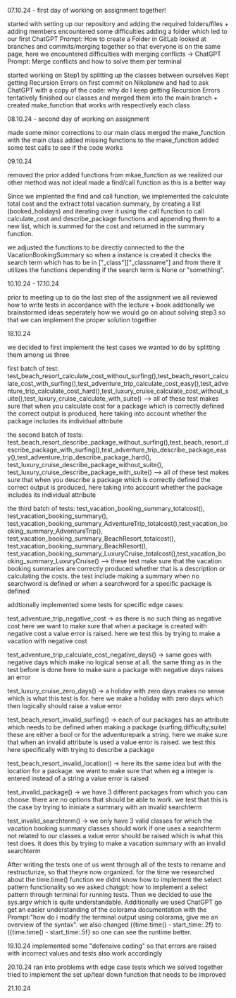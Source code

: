 07.10.24 - first day of working on assignment together!

started with setting up our repository and adding the required folders/files + adding members
encountered some difficulties adding a folder which led to our first ChatGPT Prompt: How to create a Folder in GitLab
looked at branches and commits/merging together so that everyone is on the same page, here we encountered difficulties with merging conflicts -> ChatGPT Prompt: Merge conflicts and how to solve them per terminal

started working on Step1 by splitting up the classes between ourselves 
Kept getting Recursion Errors on first commit on Nikolanew and had to ask ChatGPT with a copy of the code: why do I keep getting Recursion Errors
tentatively finished our classes and merged them into the main branch + created make_function that works with respectively each class

08.10.24 - second day of working on assignment

made some minor corrections to our main class
merged the make_function with the main class
added missing functions to the make_function
added some test calls to see if the code works

09.10.24

removed the prior added functions from mkae_function as we realized our other method was not ideal
made a find/call function as this is a better way 

Since we implented the find and call function, we implemented the calculate total cost and the extract total vacation summary, by creating a list (booked_holidays) and iterating over it using the call function to call calculate_cost and describe_package functions and appending them to a new list, which is summed for the cost and returned in the summary function.

we adjusted the functions to be directly connected to the the VacationBookingSummary so when a  instance is created it checks the search term which  has to be in ["_class"]["_classname"] and from there it utilizes the functions depending if the search term is None or "something".

10.10.24 - 17.10.24

prior to meeting up to do the last step of the assignment we all reviewed how to write tests in accordance with the lecture + book
addtionally we brainstormed ideas seperately how we would go on about solving step3 so that we can implement the proper solution together

18.10.24

we decided to first implement the test cases we wanted to do by splitting them among us three

first batch of test: 
test_beach_resort_calculate_cost_without_surfing(),test_beach_resort_calculate_cost_with_surfing(),test_adventure_trip_calculate_cost_easy(),test_adventure_trip_calculate_cost_hard(),test_luxury_cruise_calculate_cost_without_suite(),test_luxury_cruise_calculate_with_suite()
--> all of these test makes sure that when you calculate cost for a package which is correctly defined the correct output is produced, here taking into account whether the package includes its individual attribute

the second batch of tests:
test_beach_resort_describe_package_without_surfing(),test_beach_resort_describe_package_with_surfing(),test_adventure_trip_describe_package_easy(),test_adventure_trip_describe_package_hard(), test_luxury_cruise_describe_package_without_suite(), test_luxury_cruise_describe_package_with_suite()
--> all of these test makes sure that when you describe a package which is correctly defined the correct output is produced, here taking into account whether the package includes its individual attribute

the third batch of tests:
test_vacation_booking_summary_totalcost(), test_vacation_booking_summary(), test_vacation_booking_summary_AdventureTrip_totalcost(),test_vacation_booking_summary_AdventureTrip(), test_vacation_booking_summary_BeachResort_totalcost(), test_vacation_booking_summary_BeachResort(), test_vacation_booking_summary_LuxuryCruise_totalcost(),test_vacation_booking_summary_LuxuryCruise()
--> these test make sure that the vacation booking summaries are correctly produced whether that is a description or calculating the costs. the test include making a summary when no searchword is defined or when a searchword for a specific package is defined

addtionally implemented some tests for specific edge cases:

test_adventure_trip_negative_cost
-> as there is no such thing as negative cost here we want to make sure that when a package is created with negative cost a value error is raised. here we test this by trying to make a vacation with negative cost

test_adventure_trip_calculate_cost_negative_days()
-> same goes with negative days which make no logical sense at all. the same thing as in the test before is done here to make sure a package with negative days raises an error

test_luxury_cruise_zero_days()
-> a holiday with zero days makes no sense which is what this test is for. here we make a holiday with zero days which then logically should raise a value error

test_beach_resort_invalid_surfing()
-> each of our packages has an attribute which needs to be defined when making a package (surfing,difficulty,suite) these are either a bool or for the adventurepark a string. here we make sure that when an invalid attribute is used a value error is raised. we test this here specifically with trying to describe a package

test_beach_resort_invalid_location()
-> here its the same idea but with the location for a package. we want to make sure that when eg a integer is entered instead of a string a value error is raised 

test_invalid_package()
-> we have 3 different packages from which you can choose. there are no options that should be able to work. we test that this is the case by trying to ininiate a summary with an invalid searchterm

test_invalid_searchterm()
-> we only have 3 valid classes for which the vacation booking summary classes should work if one uses a searchterm not related to our classes a value error should be raised which is what this test does. it does this by trying to make a vacation summary with an invalid searchterm

After writing the tests one of us went through all of the tests to rename and restructurize, so that theyre now organized.
for the time we researched about the time.time() function 
we didnt know how to implement the select pattern functionality so we asked chatgpt: how to implement a select pattern through terminal for running tests. Then we decided to use the sys.argv which is quite understandable. Additionally we used ChatGPT go get an easier understanding of the colorama documentation with the Prompt:"how do i modify the terminal output using colorama, give me an overview of the syntax". we also changed ({time.time() - start_time:.2f} to ({time.time() - start_time:.5f} so one can see the runtime better.

19.10.24
implemented some "defensive coding" so that errors are raised with incorrect values and tests also work accordingly

20.10.24
ran into problems with edge case tests which we solved together
tried to implement the set up/tear down function that needs to be improved

21.10.24
